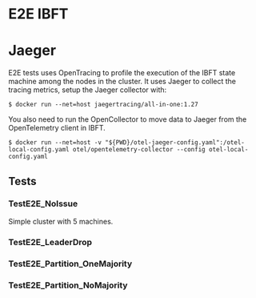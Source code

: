 
# E2E IBFT

# Jaeger

E2E tests uses OpenTracing to profile the execution of the IBFT state machine among the nodes in the cluster. It uses Jaeger to collect the tracing metrics, setup the Jaeger collector with:

```
$ docker run --net=host jaegertracing/all-in-one:1.27
```

You also need to run the OpenCollector to move data to Jaeger from the OpenTelemetry client in IBFT.

```
$ docker run --net=host -v "${PWD}/otel-jaeger-config.yaml":/otel-local-config.yaml otel/opentelemetry-collector --config otel-local-config.yaml
```

## Tests

### TestE2E_NoIssue

Simple cluster with 5 machines.

### TestE2E_LeaderDrop

### TestE2E_Partition_OneMajority

### TestE2E_Partition_NoMajority
